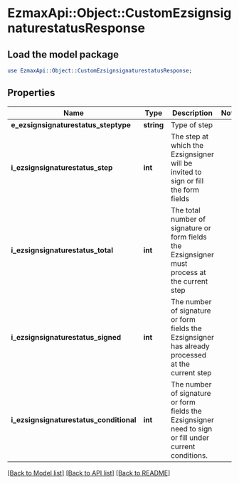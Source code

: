 # EzmaxApi::Object::CustomEzsignsignaturestatusResponse

## Load the model package
```perl
use EzmaxApi::Object::CustomEzsignsignaturestatusResponse;
```

## Properties
Name | Type | Description | Notes
------------ | ------------- | ------------- | -------------
**e_ezsignsignaturestatus_steptype** | **string** | Type of step | 
**i_ezsignsignaturestatus_step** | **int** | The step at which the Ezsignsigner will be invited to sign or fill the form fields | 
**i_ezsignsignaturestatus_total** | **int** | The total number of signature or form fields the Ezsignsigner must process at the current step | 
**i_ezsignsignaturestatus_signed** | **int** | The number of signature or form fields the Ezsignsigner has already processed at the current step | 
**i_ezsignsignaturestatus_conditional** | **int** | The number of signature or form fields the Ezsignsigner need to sign or fill under current conditions. | 

[[Back to Model list]](../README.md#documentation-for-models) [[Back to API list]](../README.md#documentation-for-api-endpoints) [[Back to README]](../README.md)


